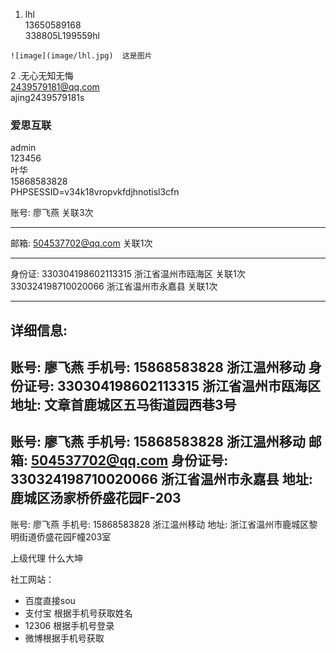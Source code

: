 
1. lhl  
13650589168  
338805L199559hl  
```
![image](image/lhl.jpg)  这是图片
```

2 .无心无知无悔   
2439579181@qq.com  
ajing2439579181s





### 爱思互联
   admin  
   123456  
   叶华  
   15868583828  
   PHPSESSID=v34k18vropvkfdjhnotisl3cfn  

   账号: 
   廖飞燕 关联3次 
   ***************************************
   邮箱: 
   504537702@qq.com 关联1次 
   ***************************************
   身份证: 
   330304198602113315   浙江省温州市瓯海区 关联1次 
   330324198710020066   浙江省温州市永嘉县 关联1次 
   ***************************************
   
   详细信息:
   ------------------------------------------------------------
   账号: 廖飞燕
   手机号: 15868583828   浙江温州移动
   身份证号: 330304198602113315   浙江省温州市瓯海区
   地址: 文章首鹿城区五马街道园西巷3号
   ------------------------------------------------------------
   账号: 廖飞燕
   手机号: 15868583828   浙江温州移动
   邮箱: 504537702@qq.com
   身份证号: 330324198710020066   浙江省温州市永嘉县
   地址: 鹿城区汤家桥侨盛花园F-203
   ------------------------------------------------------------
   账号: 廖飞燕
   手机号: 15868583828   浙江温州移动
   地址: 浙江省温州市鹿城区黎明街道侨盛花园F幢203室
   
   
   上级代理
   什么大坤
   

社工网站：
   * 百度直接sou
   * 支付宝 根据手机号获取姓名
   * 12306 根据手机号登录
   * 微博根据手机号获取 
